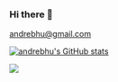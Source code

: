 ### Hi there 👋

<andrebhu@gmail.com>

[![andrebhu's GitHub stats](https://github-readme-stats.vercel.app/api?username=andrebhu)](https://github.com/anuraghazra/github-readme-stats)

![](https://komarev.com/ghpvc/?username=andrebhu&color=blue)
